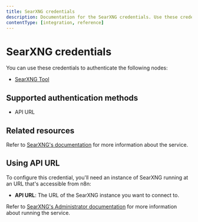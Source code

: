 ```yaml
---
title: SearXNG credentials
description: Documentation for the SearXNG credentials. Use these credentials to authenticate SearXNG in n8n, a workflow automation platform.
contentType: [integration, reference]
---
```


# SearXNG credentials

You can use these credentials to authenticate the following nodes:

* [SearXNG Tool](/integrations/builtin/cluster-nodes/sub-nodes/n8n-nodes-langchain.toolsearxng.md)

## Supported authentication methods

* API URL

## Related resources

Refer to [SearXNG's documentation](https://docs.searxng.org/index.html) for more information about the service.

## Using API URL

To configure this credential, you'll need an instance of SearXNG running at an URL that's accessible from n8n:

- **API URL**: The URL of the SearXNG instance you want to connect to.

Refer to [SearXNG's Administrator documentation](https://docs.searxng.org/admin/index.html) for more information about running the service.
